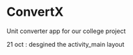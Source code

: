 # ConvertX

Unit converter app for our college project

21 oct : desgined the  activity_main layout
